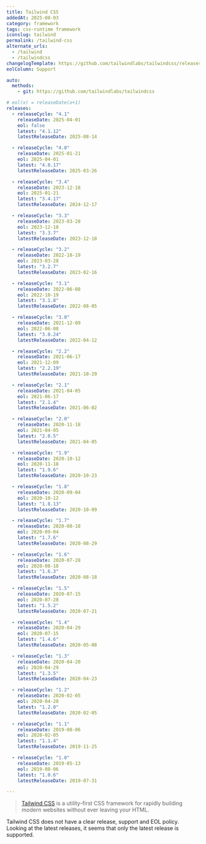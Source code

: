 ```yaml
---
title: Tailwind CSS
addedAt: 2025-08-03
category: framework
tags: css-runtime framework
iconslug: tailwind
permalink: /tailwind-css
alternate_urls:
  - /tailwind
  - /tailwindcss
changelogTemplate: https://github.com/tailwindlabs/tailwindcss/releases/tag/v__LATEST__
eolColumn: Support

auto:
  methods:
    - git: https://github.com/tailwindlabs/tailwindcss

# eol(x) = releaseDate(x+1)
releases:
  - releaseCycle: "4.1"
    releaseDate: 2025-04-01
    eol: false
    latest: "4.1.12"
    latestReleaseDate: 2025-08-14

  - releaseCycle: "4.0"
    releaseDate: 2025-01-21
    eol: 2025-04-01
    latest: "4.0.17"
    latestReleaseDate: 2025-03-26

  - releaseCycle: "3.4"
    releaseDate: 2023-12-18
    eol: 2025-01-21
    latest: "3.4.17"
    latestReleaseDate: 2024-12-17

  - releaseCycle: "3.3"
    releaseDate: 2023-03-28
    eol: 2023-12-18
    latest: "3.3.7"
    latestReleaseDate: 2023-12-18

  - releaseCycle: "3.2"
    releaseDate: 2022-10-19
    eol: 2023-03-28
    latest: "3.2.7"
    latestReleaseDate: 2023-02-16

  - releaseCycle: "3.1"
    releaseDate: 2022-06-08
    eol: 2022-10-19
    latest: "3.1.8"
    latestReleaseDate: 2022-08-05

  - releaseCycle: "3.0"
    releaseDate: 2021-12-09
    eol: 2022-06-08
    latest: "3.0.24"
    latestReleaseDate: 2022-04-12

  - releaseCycle: "2.2"
    releaseDate: 2021-06-17
    eol: 2021-12-09
    latest: "2.2.19"
    latestReleaseDate: 2021-10-29

  - releaseCycle: "2.1"
    releaseDate: 2021-04-05
    eol: 2021-06-17
    latest: "2.1.4"
    latestReleaseDate: 2021-06-02

  - releaseCycle: "2.0"
    releaseDate: 2020-11-18
    eol: 2021-04-05
    latest: "2.0.5"
    latestReleaseDate: 2021-04-05

  - releaseCycle: "1.9"
    releaseDate: 2020-10-12
    eol: 2020-11-18
    latest: "1.9.6"
    latestReleaseDate: 2020-10-23

  - releaseCycle: "1.8"
    releaseDate: 2020-09-04
    eol: 2020-10-12
    latest: "1.8.13"
    latestReleaseDate: 2020-10-09

  - releaseCycle: "1.7"
    releaseDate: 2020-08-18
    eol: 2020-09-04
    latest: "1.7.6"
    latestReleaseDate: 2020-08-29

  - releaseCycle: "1.6"
    releaseDate: 2020-07-28
    eol: 2020-08-18
    latest: "1.6.3"
    latestReleaseDate: 2020-08-18

  - releaseCycle: "1.5"
    releaseDate: 2020-07-15
    eol: 2020-07-28
    latest: "1.5.2"
    latestReleaseDate: 2020-07-21

  - releaseCycle: "1.4"
    releaseDate: 2020-04-29
    eol: 2020-07-15
    latest: "1.4.6"
    latestReleaseDate: 2020-05-08

  - releaseCycle: "1.3"
    releaseDate: 2020-04-20
    eol: 2020-04-29
    latest: "1.3.5"
    latestReleaseDate: 2020-04-23

  - releaseCycle: "1.2"
    releaseDate: 2020-02-05
    eol: 2020-04-20
    latest: "1.2.0"
    latestReleaseDate: 2020-02-05

  - releaseCycle: "1.1"
    releaseDate: 2019-08-06
    eol: 2020-02-05
    latest: "1.1.4"
    latestReleaseDate: 2019-11-25

  - releaseCycle: "1.0"
    releaseDate: 2019-05-13
    eol: 2019-08-06
    latest: "1.0.6"
    latestReleaseDate: 2019-07-31

---
```


> [Tailwind CSS](https://tailwindcss.com/) is a utility-first CSS framework for rapidly building modern websites without ever leaving your HTML.

Tailwind CSS does not have a clear release, support and EOL policy.
Looking at the latest releases, it seems that only the latest release is supported.
